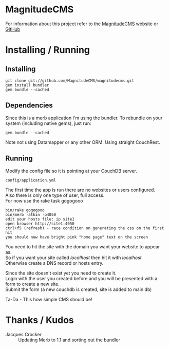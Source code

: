 MagnitudeCMS
============

For information about this project refer to the 
[MagnitudeCMS](http://magnitudecms.com/ "MagnitudeCMS - CMS running on Ruby via Merb and CouchDB") website or 
[GitHub](http://github.com/MagnitudeCMS/magnitudecms/ "MagnitudeCMS - GitHub Repository")


Installing / Running
====================

Installing
----------
    
    git clone git://github.com/MagnitudeCMS/magnitudecms.git
    gem install bundler
    gem bundle --cached

Dependencies
------------

Since this is a merb application I'm using the bundler. To rebundle on your system (including native gems), just run:

    gem bundle --cached

Note not using Datamapper or any other ORM. Using straight CouchRest.

Running
-------

Modify the config file so it is pointing at your CouchDB server.  

    config/application.yml

The first time the app is run there are no websites or users configured.  
Also there is only one type of user, full access.  
For now use the rake task gogogooo
    
    bin/rake gogogooo
    bin/merb -athin -p4050
    edit your hosts file: ip site1
    open browser http://site1:4050
    ctrl+f5 (refresh) - race condition on generating the css on the first hit
    you should now have bright pink "home page" text on the screen
    
You need to hit the site with the domain you want your website to appear as.  
So if you want your site called _localhost_ then hit it with _localhost_  
Otherwise create a DNS record or hosts entry.  

Since the site doesn't exist yet you need to create it.  
Login with the user you created before and you will be presented with a form to create a new site.  
Submit the form (a new couchdb is created, site is added to main db)

Ta-Da - This how simple CMS should be!  

Thanks / Kudos
==============

<dl>
<dt>Jacques Crocker</dt>
<dd>Updating Merb to 1.1 and sorting out the bundler</dd>
</dl>
